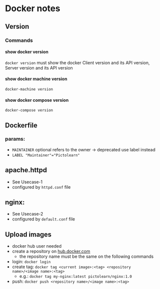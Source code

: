 # Docker notes
## Version
### Commands
#### show docker version
`docker version`
must show the docker Client version and its API version, Server version and its API version
#### show docker machine version
`docker-machine version`
#### show docker compose version
`docker-compose version`

## Dockerfile
### params:
- `MAINTAINER` optional refers to the owner -> deprecated use label instead
- `LABEL "Maintainer"="Pictolearn"` 

## apache.httpd
- See Usecase-1
- configured by `httpd.conf` file

## nginx:
- See Usecase-2
- configured by `default.conf` file

## Upload images
- docker hub user needed
- create a repository on <a href="https://hub.docker.com/">hub.docker.com</a>
    - the repository name must be the same on the following commands
- login: `docker login`
- create tag: `docker tag <current image>:<tag> <repository name>/<image name>:<tag>`
    - e.g.: `docker tag my-nginx:latest pictolearn/nginx:1.0`
- push: `docker push <repository name>/<image name>:<tag>`
